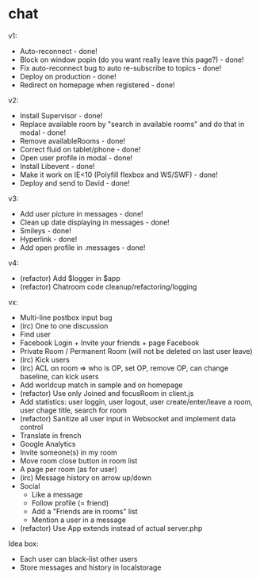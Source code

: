 chat
====

v1:
* Auto-reconnect - done!
* Block on window popin (do you want really leave this page?) - done!
* Fix auto-reconnect bug to auto re-subscribe to topics - done!
* Deploy on production - done!
* Redirect on homepage when registered - done!

v2:
* Install Supervisor - done!
* Replace available room by "search in available rooms" and do that in modal - done!
* Remove availableRooms - done!
* Correct fluid on tablet/phone - done!
* Open user profile in modal - done!
* Install Libevent - done!
* Make it work on IE<10 (Polyfill flexbox and WS/SWF) - done!
* Deploy and send to David - done!

v3:
* Add user picture in messages - done!
* Clean up date displaying in messages - done!
* Smileys - done!
* Hyperlink - done!
* Add open profile in .messages - done!

v4:
* (refactor) Add $logger in $app
* (refactor) Chatroom code cleanup/refactoring/logging

vx:
* Multi-line postbox input bug
* (irc) One to one discussion
* Find user
* Facebook Login + Invite your friends + page Facebook
* Private Room / Permanent Room (will not be deleted on last user leave)
* (irc) Kick users
* (irc) ACL on room => who is OP, set OP, remove OP, can change baseline, can kick users
* Add worldcup match in sample and on homepage
* (refactor) Use only Joined and focusRoom in client.js
* Add statistics: user loggin, user logout, user create/enter/leave a room, user chage title, search for room
* (refactor) Sanitize all user input in Websocket and implement data control
* Translate in french
* Google Analytics
* Invite someone(s) in my room
* Move room close button in room list
* A page per room (as for user)
* (irc) Message history on arrow up/down
* Social
  * Like a message
  * Follow profile (= friend)
  * Add a "Friends are in rooms" list
  * Mention a user in a message
* (refactor) Use App extends instead of actual server.php

Idea box:
* Each user can black-list other users
* Store messages and history in localstorage
